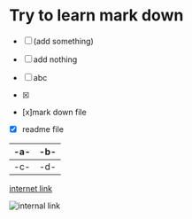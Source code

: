 # Try to learn mark down

- [ ] (add something)

- [ ] add nothing
 
- [ ] abc
- [x]
- [x]mark down file
- [x] readme file


|-a-|-b-|
|----|----|
|-c-|-d-|

[internet link](https://blog.plover.com/prog/git-ff-error.html)

![internal link](home/dci/Desktop/pics/images.jpeg)

